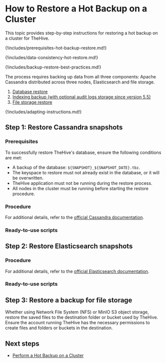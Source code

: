 # How to Restore a Hot Backup on a Cluster

This topic provides step-by-step instructions for restoring a hot backup on a cluster for TheHive.

{!includes/prerequisites-hot-backup-restore.md!}

{!includes/data-consistency-hot-restore.md!}

{!includes/backup-restore-best-practices.md!}

The process requires backing up data from all three components: Apache Cassandra distributed across three nodes, Elasticsearch and file storage.

1. [Database restore](#step-1-restore-cassandra-snapshots)
2. [Indexing backup (with optional audit logs storage since version 5.5)](#step-2-restore-elasticsearch-snapshots)
3. [File storage restore](#step-3-restore-a-backup-for-file-storage)

{!includes/adapting-instructions.md!}

## Step 1: Restore Cassandra snapshots

### Prerequisites

To successfully restore TheHive's database, ensure the following conditions are met:

* A backup of the database: `${SNAPSHOT}_${SNAPSHOT_DATE}.tbz`.
* The keyspace to restore must not already exist in the database, or it will be overwritten.
* TheHive application must not be running during the restore process.
* All nodes in the cluster must be running before starting the restore procedure.

### Procedure

<!-- to complete -->

For additional details, refer to the [official Cassandra documentation](https://cassandra.apache.org/doc/stable/cassandra/operating/backups.html).

### Ready-to-use scripts

<!-- to complete -->

## Step 2: Restore Elasticsearch snapshots

### Procedure

<!-- to complete -->

For additional details, refer to the [official Elasticsearch documentation](https://www.elastic.co/guide/en/elasticsearch/reference/current/snapshot-restore.html).

### Ready-to-use scripts

<!-- to complete -->

## Step 3: Restore a backup for file storage

Whether using Network File System (NFS) or MinIO S3 object storage, restore the saved files to the destination folder or bucket used by TheHive. Ensure the account running TheHive has the necessary permissions to create files and folders or buckets in the destination.

<h2>Next steps</h2>

* [Perform a Hot Backup on a Cluster](../../backup/hot-backup/hot-backup-cluster.md)